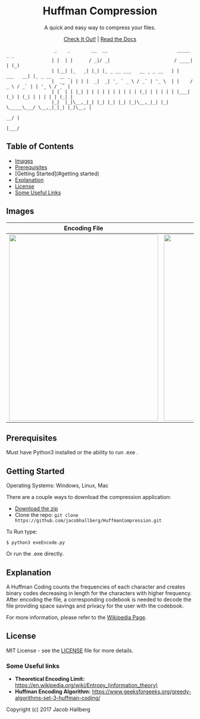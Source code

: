 
<h1 align="center">Huffman Compression</h1>

<p align="center">A quick and easy way to compress your files.</p>

<p align="center"><a href="#site">Check It Out!</a> | <a href="#documentation">Read the Docs</a></p>

```
                  _    _        __  __                          _____          _ _             
                 | |  | |      / _|/ _|                        / ____|        | (_)            
                 | |__| |_   _| |_| |_ _ __ ___   __ _ _ __   | |     ___   __| |_ _ __   __ _ 
                 |  __  | | | |  _|  _| '_ ` _ \ / _` | '_ \  | |    / _ \ / _` | | '_ \ / _` |
                 | |  | | |_| | | | | | | | | | | (_| | | | | | |___| (_) | (_| | | | | | (_| |
                 |_|  |_|\__,_|_| |_| |_| |_| |_|\__,_|_| |_|  \_____\___/ \__,_|_|_| |_|\__, |
                                                                                          __/ |
                                                                                         |___/ 
 ```


## Table of Contents
- [Images](#images)
- [Prerequisites](#prerequisites)
- [Getting Started](#getting started)
- [Explanation](#explanation)
- [License](#license)
- [Some Useful Links](#some-useful-links)

## Images

| Encoding File | Decoding File |
| ------------- | ------------- |
| <img src="https://i.imgur.com/aufFEaL.png" width="400" height="500" />| <img src="https://i.imgur.com/fYSnrnl.png" width="400" height="500" />|

## Prerequisites

Must have Python3 installed or the ability to run .exe .

## Getting Started

Operating Systems: Windows, Linux, Mac


There are a couple ways to download the compression application:
- [Download the zip](https://github.com/jacobhallberg/HuffmanCompression/archive/master.zip)
- Clone the repo: `git clone https://github.com/jacobhallberg/HuffmanCompression.git` 

To Run type:
```
$ python3 exeEncode.py
```
Or run the .exe directly.

## Explanation

A Huffman Coding counts the frequencies of each character and creates binary codes decreasing in length for the characters with higher frequency.
After encoding the file, a corresponding codebook is needed to decode the file providing space savings and privacy for the user with the codebook.

For more information, please refer to the [Wikipedia Page](https://en.wikipedia.org/wiki/Huffman_coding).

## License
MIT License - see the [LICENSE](https://github.com/jacobhallberg/HuffmanCompression/blob/master/LICENSE) file for more details.

### Some Useful links

- **Theoretical Encoding Limit:** https://en.wikipedia.org/wiki/Entropy_(information_theory)
- **Huffman Encoding Algorithm:** https://www.geeksforgeeks.org/greedy-algorithms-set-3-huffman-coding/

Copyright (c) 2017 Jacob Hallberg

